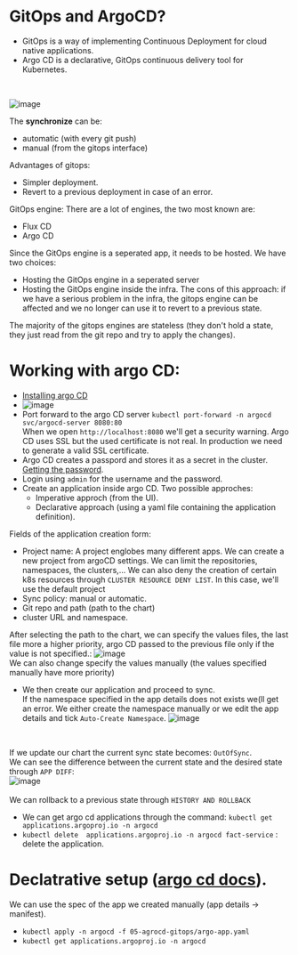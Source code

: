 
# GitOps and ArgoCD?
* GitOps is a way of implementing Continuous Deployment for cloud native applications. 
* Argo CD is a declarative, GitOps continuous delivery tool for Kubernetes.

<br>

![image](https://user-images.githubusercontent.com/53778545/211683880-c73599ac-a57e-482f-aba3-739a1b7abb45.png)

The <b>synchronize</b> can be:
  * automatic (with every git push)
  * manual (from the gitops interface) <br>
  
Advantages of gitops:
* Simpler deployment.
* Revert to a previous deployment in case of an error. <br>

GitOps engine: There are a lot of engines, the two most known are:
*  Flux CD
* Argo CD <br>

Since the GitOps engine is a seperated app, it needs to be hosted. We have two choices:
* Hosting the GitOps engine in a seperated server
* Hosting the GitOps engine inside the infra. The cons of this approach: if we have a serious problem in the infra, the gitops engine can be affected
and we no longer can use it to revert to a previous state. <br>

The majority of the gitops engines are stateless (they don't hold a state, they just read from the git repo and try to apply the changes).

# Working with argo CD:
* [Installing argo CD](https://argo-cd.readthedocs.io/en/stable/getting_started/)
* ![image](https://user-images.githubusercontent.com/53778545/211684722-a20628d3-1bb6-4ae1-90d2-49622b73654d.png)
*  Port forward to the argo CD server `kubectl port-forward -n argocd svc/argocd-server 8080:80`
<br>When we open `http://localhost:8080` we'll get a security warning. Argo CD uses SSL but the used certificate is not real. In production we need to generate a valid SSL certificate.
* Argo CD creates a passpord and stores it as a secret in the cluster. [Getting the password](https://argo-cd.readthedocs.io/en/stable/getting_started/#4-login-using-the-cli).
* Login using `admin` for the username and the password.
* Create an application inside argo CD. Two possible approches: 
  * Imperative approch (from the UI).
  * Declarative approach (using a yaml file containing the application definition).

Fields of the application creation form:
* Project name: A project englobes many different apps. We can create a new project from argoCD settings. We can limit the repositories, namespaces, the clusters,... We can also deny the creation of certain k8s resources through `CLUSTER RESOURCE DENY LIST`.  In this case, we'll use the default project
* Sync policy: manual or automatic.
* Git repo and path (path to the chart)
* cluster URL and namespace.

After selecting the path to the chart, we can specify the values files, the last file more a higher priority, argo CD passed to the previous file only if the value is not specified.:
![image](https://user-images.githubusercontent.com/53778545/211690998-4cbd81fc-c1e2-4b14-a762-ce5f73f09547.png)
<br> We can also change specify the values manually (the values specified manually have more priority)
* We then create our application and proceed to sync. <br>
 If the namespace specified in the app details does not exists we(ll get an error. We either create the namespace manually or we edit the app details and tick `Auto-Create Namespace`.
 ![image](https://user-images.githubusercontent.com/53778545/211691784-7b71d207-3d76-4bae-b13b-e64c7e8196d0.png)
<br>

If we update our chart the current sync state becomes: `OutOfSync`. <br>
We can see the difference between the current state and the desired state through `APP DIFF`: <br>
![image](https://user-images.githubusercontent.com/53778545/211692596-3fb93009-ec54-40e0-8921-ae96e3ec1004.png) <br> <br>
We can rollback to a previous state through `HISTORY AND ROLLBACK`

* We can get argo cd applications through the command: `kubectl get applications.argoproj.io -n argocd`
* `kubectl delete  applications.argoproj.io -n argocd fact-service` : delete the application.
# Declatrative setup  ([argo cd docs](https://argo-cd.readthedocs.io/en/stable/operator-manual/declarative-setup/#applications)).
We can use the spec of the app we created manually (app details -> manifest).
* `kubectl apply -n argocd -f 05-agrocd-gitops/argo-app.yaml `
* `kubectl get applications.argoproj.io -n argocd`
 
 
 
